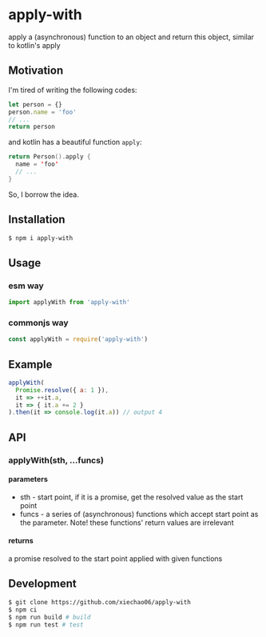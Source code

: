 # apply-with
apply a (asynchronous) function to an object and return this object, similar to kotlin's apply

## Motivation

I'm tired of writing the following codes:

```javascript
let person = {}
person.name = 'foo'
// ...
return person
```

and kotlin has a beautiful function `apply`:

```kotlin
return Person().apply {
  name = 'foo'
  // ...
}
```

So, I borrow the idea.

## Installation

```bash
$ npm i apply-with
```

## Usage

### esm way
```javascript
import applyWith from 'apply-with'
```

### commonjs way
```javascript
const applyWith = require('apply-with')
```

## Example

```javascript
applyWith(
  Promise.resolve({ a: 1 }),
  it => ++it.a,
  it => { it.a += 2 }
).then(it => console.log(it.a)) // output 4
```

## API

### applyWith(sth, ...funcs)

#### parameters

* sth - start point, if it is a promise, get the resolved value as the start point
* funcs - a series of (asynchronous) functions which accept start point as the parameter. Note! these functions' return values are irrelevant

#### returns

a promise resolved to the start point applied with given functions




## Development

```bash
$ git clone https://github.com/xiechao06/apply-with
$ npm ci
$ npm run build # build
$ npm run test # test
```
